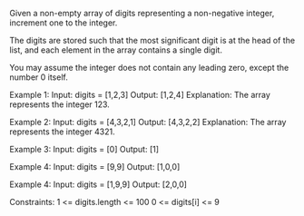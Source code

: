 Given a non-empty array of digits representing a non-negative integer, increment one to the integer.

The digits are stored such that the most significant digit is at the head of the list, and each element in the array contains a single digit.

You may assume the integer does not contain any leading zero, except the number 0 itself.

Example 1:
Input: digits = [1,2,3]
Output: [1,2,4]
Explanation: The array represents the integer 123.

Example 2:
Input: digits = [4,3,2,1]
Output: [4,3,2,2]
Explanation: The array represents the integer 4321.

Example 3:
Input: digits = [0]
Output: [1]

Example 4:
Input: digits = [9,9]
Output: [1,0,0]

Example 4:
Input: digits = [1,9,9]
Output: [2,0,0]
 
Constraints:
1 <= digits.length <= 100
0 <= digits[i] <= 9